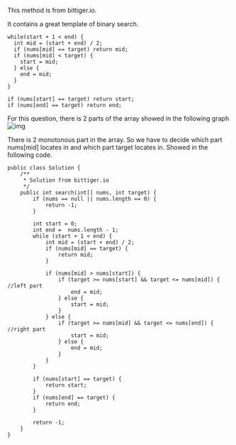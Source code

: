 This method is from bittiger.io. 

It contains a great template of binary search. 
```
while(start + 1 < end) {
  int mid = (start + end) / 2;
  if (nums[mid] == target) return mid;
  if (nums[mid] < target) {
    start = mid;
  } else {
    end = mid;
  }
}

if (nums[start] == target) return start;
if (nums[end] == target) return end;
```

For this question, there is 2 parts of the array showed in the following graph
![img](https://github.com/YaokaiYang-assaultmaster/LeetCode/blob/master/33.-Search-in-Rotated-Sorted-Array/%E5%B1%8F%E5%B9%95%E5%BF%AB%E7%85%A7%202016-10-03%20%E4%B8%8B%E5%8D%887.05.30%20(2).png)

There is 2 monotonous part in the array. So we have to decide which part nums[mid] locates in and which part target locates in. 
Showed in the following code. 

```
public class Solution {
    /**
     * Solution from bittiger.io
     */
    public int search(int[] nums, int target) {
        if (nums == null || nums.length == 0) {
            return -1;
        }
        
        int start = 0;
        int end =  nums.length - 1;
        while (start + 1 < end) {
            int mid = (start + end) / 2;
            if (nums[mid] == target) {
                return mid;
            }
            
            if (nums[mid] > nums[start]) {
                if (target >= nums[start] && target <= nums[mid]) { //left part
                    end = mid;
                } else {
                    start = mid;
                }
            } else {
                if (target >= nums[mid] && target <= nums[end]) { //right part
                    start = mid;
                } else {
                    end = mid;
                }
            }
        }
        
        if (nums[start] == target) {
            return start;
        }
        if (nums[end] == target) {
            return end;
        }
    
        return -1;
    }
}
```
